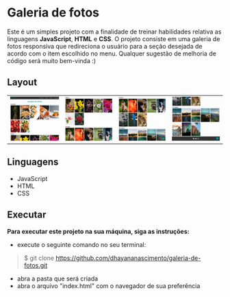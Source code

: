 # Galeria de fotos
Este é um simples projeto com a finalidade de treinar habilidades relativa as linguagens **JavaScript**, **HTML** e **CSS**. O projeto consiste em uma galeria de fotos responsiva que redireciona o usuário para a seção desejada de acordo com o item escolhido no menu. Qualquer sugestão de melhoria de código será muito bem-vinda :)

## Layout
<table >
    <tr>
        <td>
            <img src="./imagens/img-1.png" alt= "imagem 1">     
        </td>
        <td>
            <img src="./imagens/img-2.png" alt= "imagem 2">
        </td>
        <td>
            <img src="./imagens/img-3.png" alt= "imagem 3">        
        </td>
        <td>
            <img src="./imagens/img-4.png" alt= "imagem 4"> 
        </td>
    </tr>
</table>

## Linguagens
* JavaScript
* HTML
* CSS

## Executar
**Para executar este projeto na sua máquina, siga as instruções:**
* execute o seguinte comando no seu terminal: 
> $ git clone https://github.com/dhayananascimento/galeria-de-fotos.git
* abra a pasta que será  criada
* abra o arquivo "index.html" com o navegador de sua preferência
